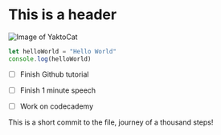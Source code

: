 # This is a header 




![Image of YaktoCat](https://octodex.github.com/images/yaktocat.png)


``` javascript
let helloWorld = "Hello World"
console.log(helloWorld)
```


- [ ] Finish Github tutorial
- [ ] Finish 1 minute speech
- [ ] Work on codecademy



This is a short commit to the file, journey of a thousand steps! 
